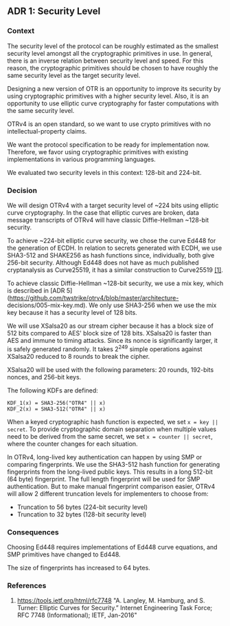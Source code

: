## ADR 1: Security Level

### Context

The security level of the protocol can be roughly estimated as the smallest
security level amongst all the cryptographic primitives in use. In general,
there is an inverse relation between security level and speed. For this reason,
the cryptographic primitives should be chosen to have roughly the same security
level as the target security level.

Designing a new version of OTR is an opportunity to improve its security by
using cryptographic primitives with a higher security level. Also, it is an
opportunity to use elliptic curve cryptography for faster computations with the
same security level.

OTRv4 is an open standard, so we want to use crypto primitives with no
intellectual-property claims.

We want the protocol specification to be ready for implementation now.
Therefore, we favor using cryptographic primitives with existing implementations
in various programming languages.

We evaluated two security levels in this context: 128-bit and 224-bit.

### Decision

We will design OTRv4 with a target security level of ~224 bits using elliptic
curve cryptography. In the case that elliptic curves are broken, data message
transcripts of OTRv4 will have classic Diffie-Hellman ~128-bit security.

To achieve ~224-bit elliptic curve security, we chose the curve Ed448 for the
generation of ECDH. In relation to secrets generated with ECDH, we use SHA3-512
and SHAKE256 as hash functions since, individually, both give 256-bit security.
Although Ed448 does not have as much published cryptanalysis as Curve25519, it
has a similar construction to Curve25519 [\[1\]](#references).

To achieve classic Diffie-Hellman ~128-bit security, we use a mix key, which is
described in [ADR 5](https://github.com/twstrike/otrv4/blob/master/architecture-
decisions/005-mix-key.md). We only use SHA3-256 when we use the mix key because
it has a security level of 128 bits.

We will use XSalsa20 as our stream cipher because it has a block size of 512
bits compared to AES' block size of 128 bits. XSalsa20 is faster than AES and immune to
timing attacks. Since its nonce is significantly larger, it is safely generated
randomly. It takes 2<sup>249</sup> simple operations against XSalsa20 reduced to
8 rounds to break the cipher.

XSalsa20 will be used with the following parameters: 20 rounds, 192-bits nonces,
and 256-bit keys.

The following KDFs are defined:
```
KDF_1(x) = SHA3-256("OTR4" || x)
KDF_2(x) = SHA3-512("OTR4" || x)
```

When a keyed cryptographic hash function is expected, we set `x = key || secret`.
To provide cryptographic domain separation when multiple values need to be
derived from the same secret, we set `x = counter || secret`, where the counter
changes for each situation.

In OTRv4, long-lived key authentication can happen by using SMP or comparing
fingerprints. We use the SHA3-512 hash function for generating fingerprints
from the long-lived public keys. This results in a long 512-bit (64 byte)
fingerprint. The full length fingerprint will be used for SMP authentication.
But to make manual fingerprint comparison easier, OTRv4 will allow 2 different
truncation levels for implementers to choose from:

* Truncation to 56 bytes (224-bit security level)
* Truncation to 32 bytes (128-bit security level)

### Consequences

Choosing Ed448 requires implementations of Ed448 curve equations, and SMP
primitives have changed to Ed448.

The size of fingerprints has increased to 64 bytes.

### References

1. https://tools.ietf.org/html/rfc7748 "A. Langley, M. Hamburg,
and S. Turner: Elliptic Curves for Security.” Internet Engineering Task Force;
RFC 7748 (Informational); IETF, Jan-2016"
